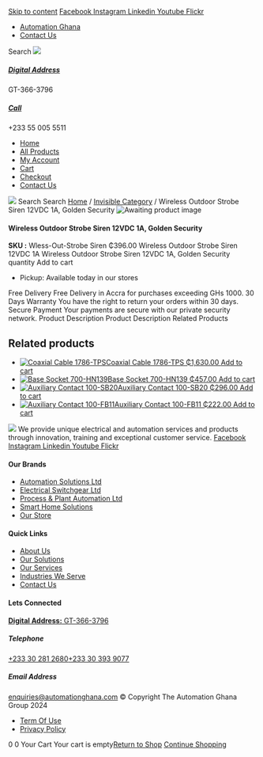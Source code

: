 [Skip to content](https://store.automationghana.com/product/wireless-outdoor-strobe-siren-12vdc-1a-golden-security/#content)
[ Facebook ](https://www.facebook.com/automationgh/) [ Instagram ](https://www.instagram.com/automationgh/) [ Linkedin ](https://www.linkedin.com/company/the-automation-ghana-limited/) [ Youtube ](https://www.youtube.com/channel/UCurrRDUSm5oIW39VXjn1u0w) [ Flickr ](https://www.flickr.com/photos/181794037@N07/)
  * [ Automation Ghana ](https://automationghana.com)
  * [ Contact Us ](https://store.automationghana.com/contact/)


Search
[ ![](https://store.automationghana.com/wp-content/uploads/2024/04/Website-TAGG-Logo-BLUE.png) ](https://store.automationghana.com/)
[ ](https://maps.app.goo.gl/m4xeaagWCNbLk4jM6)
#####  [ Digital Address ](https://maps.app.goo.gl/m4xeaagWCNbLk4jM6)
GT-366-3796 
[ ](tel:+233550055511)
#####  [ Call ](tel:+233550055511)
+233 55 005 5511 
  * [Home](https://store.automationghana.com/)
  * [All Products](https://store.automationghana.com/shop/)
  * [My Account](https://store.automationghana.com/my-account/)
  * [Cart](https://store.automationghana.com/cart/)
  * [Checkout](https://store.automationghana.com/checkout/)
  * [Contact Us](https://store.automationghana.com/contact/)


[![](https://store.automationghana.com/wp-content/uploads/2024/04/AutomationGhana_logo_white.png)](https://store.automationghana.com)
Search
Search
[Home](https://store.automationghana.com) / [Invisible Category](https://store.automationghana.com/product-category/invisible-category/) / Wireless Outdoor Strobe Siren 12VDC 1A, Golden Security
![Awaiting product image](https://store.automationghana.com/wp-content/uploads/woocommerce-placeholder-600x600.png)
####  Wireless Outdoor Strobe Siren 12VDC 1A, Golden Security 
**SKU :** Wless-Out-Strobe Siren 
₵396.00
Wireless Outdoor Strobe Siren 12VDC 1A
Wireless Outdoor Strobe Siren 12VDC 1A, Golden Security quantity
Add to cart
  * Pickup: Available today in our stores


Free Delivery 
Free Delivery in Accra for purchases exceeding GHs 1000. 
30 Days Warranty 
You have the right to return your orders within 30 days. 
Secure Payment 
Your payments are secure with our private security network. 
Product Description
Product Description
Related Products 
## Related products
  * [![Coaxial Cable 1786-TPS](https://store.automationghana.com/wp-content/uploads/2020/12/1786-TPS-300x300.jpg)Coaxial Cable 1786-TPS ₵1,630.00 ](https://store.automationghana.com/product/coaxial-cable-1786-tps/)
[Add to cart](https://store.automationghana.com/product/wireless-outdoor-strobe-siren-12vdc-1a-golden-security/?add-to-cart=2983)
  * [![Base Socket 700-HN139](https://store.automationghana.com/wp-content/uploads/2020/12/700-HN139.jpg)Base Socket 700-HN139 ₵457.00 ](https://store.automationghana.com/product/base-socket-700-hn139/)
[Add to cart](https://store.automationghana.com/product/wireless-outdoor-strobe-siren-12vdc-1a-golden-security/?add-to-cart=2971)
  * [![Auxiliary Contact 100-SB20](https://store.automationghana.com/wp-content/uploads/2020/11/Allen-Bradley-100S-300x300.jpg)Auxiliary Contact 100-SB20 ₵296.00 ](https://store.automationghana.com/product/auxiliary-contact-100-sb20/)
[Add to cart](https://store.automationghana.com/product/wireless-outdoor-strobe-siren-12vdc-1a-golden-security/?add-to-cart=2956)
  * [![Auxiliary Contact 100-FB11](https://store.automationghana.com/wp-content/uploads/2020/11/100-FB11.jpg)Auxiliary Contact 100-FB11 ₵222.00 ](https://store.automationghana.com/product/auxiliary-contact-100-fb11-rockwell/)
[Add to cart](https://store.automationghana.com/product/wireless-outdoor-strobe-siren-12vdc-1a-golden-security/?add-to-cart=2941)


![](https://store.automationghana.com/wp-content/uploads/2024/04/AutomationGhana_logo_white.png)
We provide unique electrical and automation services and products through innovation, training and exceptional customer service.
[ Facebook ](https://www.facebook.com/automationgh/) [ Instagram ](https://www.instagram.com/automationgh/) [ Linkedin ](https://www.linkedin.com/company/the-automation-ghana-limited/) [ Youtube ](https://www.youtube.com/channel/UCurrRDUSm5oIW39VXjn1u0w) [ Flickr ](https://www.flickr.com/photos/181794037@N07/)
#### Our Brands
  * [ Automation Solutions Ltd ](https://store.automationghana.com/product/wireless-outdoor-strobe-siren-12vdc-1a-golden-security/)
  * [ Electrical Switchgear Ltd ](https://store.automationghana.com/product/wireless-outdoor-strobe-siren-12vdc-1a-golden-security/)
  * [ Process & Plant Automation Ltd ](https://store.automationghana.com/product/wireless-outdoor-strobe-siren-12vdc-1a-golden-security/)
  * [ Smart Home Solutions ](https://store.automationghana.com/product/wireless-outdoor-strobe-siren-12vdc-1a-golden-security/)
  * [ Our Store ](https://store.automationghana.com/product/wireless-outdoor-strobe-siren-12vdc-1a-golden-security/)


#### Quick Links
  * [ About Us ](https://store.automationghana.com/product/wireless-outdoor-strobe-siren-12vdc-1a-golden-security/)
  * [ Our Solutions ](https://store.automationghana.com/product/wireless-outdoor-strobe-siren-12vdc-1a-golden-security/)
  * [ Our Services ](https://store.automationghana.com/product/wireless-outdoor-strobe-siren-12vdc-1a-golden-security/)
  * [ Industries We Serve ](https://store.automationghana.com/product/wireless-outdoor-strobe-siren-12vdc-1a-golden-security/)
  * [ Contact Us ](https://store.automationghana.com/product/wireless-outdoor-strobe-siren-12vdc-1a-golden-security/)


#### Lets Connected
[**Digital Address:** GT-366-3796](https://maps.app.goo.gl/m4xeaagWCNbLk4jM6)
#####  Telephone 
[ +233 30 281 2680](tel:+233302812680)[+233 30 393 9077](https://store.automationghana.com/product/wireless-outdoor-strobe-siren-12vdc-1a-golden-security/+233303939077)
#####  Email Address 
enquiries@automationghana.com 
© Copyright The Automation Ghana Group 2024
  * [ Term Of Use ](https://store.automationghana.com/product/wireless-outdoor-strobe-siren-12vdc-1a-golden-security/)
  * [ Privacy Policy ](https://store.automationghana.com/product/wireless-outdoor-strobe-siren-12vdc-1a-golden-security/)


0
0
Your Cart
Your cart is empty[Return to Shop](https://store.automationghana.com/shop/)
[Continue Shopping](https://store.automationghana.com/product/wireless-outdoor-strobe-siren-12vdc-1a-golden-security/)
